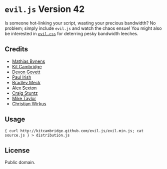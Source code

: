 # `evil.js` Version 42

Is someone hot-linking your script, wasting your precious bandwidth? No problem; simply include `evil.js` and watch the chaos ensue! You might also be interested in [`evil.css`](https://github.com/tlrobinson/evil.css) for deterring pesky bandwidth leeches.

## Credits

* [Mathias Bynens](http://mathiasbynens.be/)
* [Kit Cambridge](http://kitcambridge.github.com/)
* [Devon Govett](http://badassjs.com/)
* [Paul Irish](http://paulirish.com/)
* [Bradley Meck](https://github.com/bmeck)
* [Alex Sexton](http://alexsexton.com/)
* [Craig Stuntz](http://blogs.teamb.com/craigstuntz/)
* [Mike Taylor](http://miketaylr.com/)
* [Christian Wirkus](https://github.com/Walfisch)

## Usage

    { curl http://kitcambridge.github.com/evil.js/evil.min.js; cat source.js } > distribution.js

## License

Public domain.